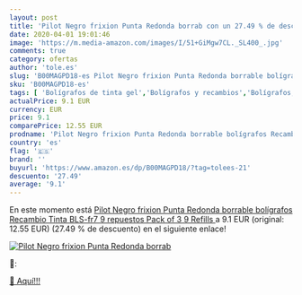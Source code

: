 ```yaml
---
layout: post
title: 'Pilot Negro frixion Punta Redonda borrab con un 27.49 % de descuento'
date: 2020-04-01 19:01:46
image: 'https://m.media-amazon.com/images/I/51+GiMgw7CL._SL400_.jpg'
comments: true
category: ofertas
author: 'tole.es'
slug: 'B00MAGPD18-es Pilot Negro frixion Punta Redonda borrable bolígrafos...'
sku: 'B00MAGPD18-es'
tags: [ 'Bolígrafos de tinta gel','Bolígrafos y recambios','Bolígrafos, lápices y útiles de escritura','Oficina y papelería','Recambios para bolígrafos y plumas','bolígrafos', ]
actualPrice: 9.1 EUR
currency: EUR
price: 9.1
comparePrice: 12.55 EUR
prodname: 'Pilot Negro frixion Punta Redonda borrable bolígrafos Recambio Tinta BLS-fr7  9 repuestos   Pack of 3  9 Refills '
country: 'es'
flag: '🇪🇸'
brand: ''
buyurl: 'https://www.amazon.es/dp/B00MAGPD18/?tag=tolees-21'
descuento: '27.49'
average: '9.1'
---
```


En este momento está [Pilot Negro frixion Punta Redonda borrable bolígrafos Recambio Tinta BLS-fr7  9 repuestos   Pack of 3  9 Refills ](https://www.amazon.es/dp/B00MAGPD18/?tag=tolees-21) a 9.1 EUR (original: 12.55 EUR) (27.49 %  de descuento) en el siguiente enlace!

[![Pilot Negro frixion Punta Redonda borrab](https://m.media-amazon.com/images/I/51+GiMgw7CL._SL400_.jpg)](https://www.amazon.es/dp/B00MAGPD18/?tag=tolees-21)

🔎:


[🛒 Aquí!!!](https://www.amazon.es/dp/B00MAGPD18/?tag=tolees-21)
